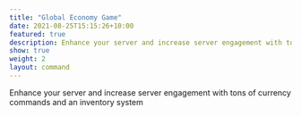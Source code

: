 ```yaml
---
title: "Global Economy Game"
date: 2021-08-25T15:15:26+10:00
featured: true
description: Enhance your server and increase server engagement with tons of currency commands and an inventory system
show: true
weight: 2
layout: command
---
```


Enhance your server and increase server engagement with tons of currency commands and an inventory system